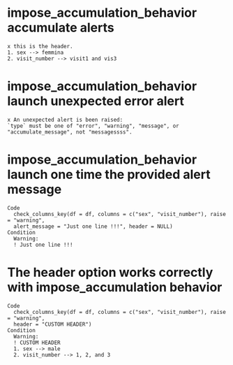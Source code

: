 # impose_accumulation_behavior accumulate alerts

    x this is the header.
    1. sex --> femmina
    2. visit_number --> visit1 and vis3

# impose_accumulation_behavior launch unexpected error alert

    x An unexpected alert is been raised:
    `type` must be one of "error", "warning", "message", or "accumulate_message", not "messagessss".

# impose_accumulation_behavior launch one time the provided alert message

    Code
      check_columns_key(df = df, columns = c("sex", "visit_number"), raise = "warning",
      alert_message = "Just one line !!!", header = NULL)
    Condition
      Warning:
      ! Just one line !!!

# The header option works correctly with impose_accumulation behavior

    Code
      check_columns_key(df = df, columns = c("sex", "visit_number"), raise = "warning",
      header = "CUSTOM HEADER")
    Condition
      Warning:
      ! CUSTOM HEADER
      1. sex --> male
      2. visit_number --> 1, 2, and 3

